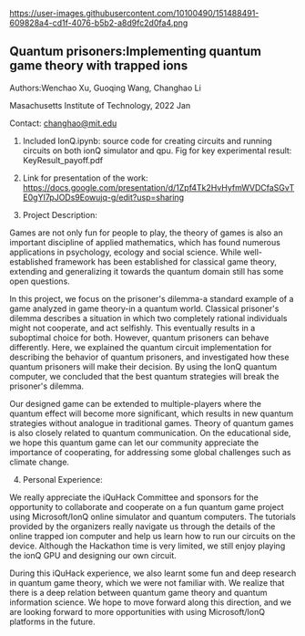 https://user-images.githubusercontent.com/10100490/151488491-609828a4-cd1f-4076-b5b2-a8d9fc2d0fa4.png

## Quantum prisoners:Implementing quantum game theory with trapped ions

Authors:Wenchao Xu, Guoqing Wang, Changhao Li

Masachusetts Institute of Technology, 2022 Jan

Contact: changhao@mit.edu

1. Included IonQ.ipynb: source code for creating circuits and running circuits on both ionQ simulator and qpu.
   Fig for key experimental result: KeyResult_payoff.pdf

2. Link for presentation of the work: https://docs.google.com/presentation/d/1Zpf4Tk2HvHyfmWVDCfaSGvTE0gYI7pJODs9Eowujq-g/edit?usp=sharing

3. Project Description:

Games are not only fun for people to play, the theory of games is also an important discipline of applied mathematics,
which has found numerous applications in psychology, ecology and social science. While well-established framework has been
established for classical game theory, extending and generalizing it towards the quantum domain still has some open
questions.

In this project, we focus on the prisoner's dilemma-a standard example of a game analyzed in game theory-in a quantum world. 
Classical prisoner's dilemma describes a situation in which two completely rational individuals might not cooperate, and act
selfishly. This eventually results in a suboptimal choice for both. However, quantum prisoners can behave differently. 
Here, we explained the quantum circuit implementation for describing the behavior of quantum prisoners, and investigated 
how these quantum prisoners will make their decision. By using the IonQ quantum computer, we concluded that the best quantum
strategies will break the prisoner's dilemma.

Our designed game can be extended to multiple-players where the quantum effect will become more significant, which results in
new quantum strategies without analogue in traditional games. Theory of quantum games is also closely related to quantum communication. 
On the educational side, we hope this quantum game can let our community appreciate the importance of cooperating, for addressing
some global challenges such as climate change.

4. Personal Experience:

We really appreciate the iQuHack Committee and sponsors for the opportunity to collaborate and cooperate on a fun quantum game project
using Microsoft/IonQ online simulator and quantum computers. The tutorials provided by the organizers really navigate us through the 
details of the online trapped ion computer and help us learn how to run our circuits on the device. Although the Hackathon time is very
limited, we still enjoy playing the ionQ GPU and designing our own circuit. 

During this iQuHack experience, we also learnt some fun and deep research in quantum game theory, which we were not familiar with.
We realize that there is a deep relation between quantum game theory and quantum information science. We hope to move forward along this
direction, and we are looking forward to more opportunities with using Microsoft/IonQ platforms in the future.
